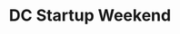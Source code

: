 ---
# LAYOUT DATA
layout: case_study
body-class: case-study dcsw
active: true
homepage: true
published: true
order: 4
# END LAYOUT DATA

title: DC Startup Weekend

cs-class: dcsw

cs-preview:
  image: /assets/images/case-studies/dcsw-main/header1.png
  type: Responsive Wordpress Site
  client: "DC Startup Weekend"
  description: "DC Startup Week, started by entrepreneurs for entrepreneurs, is a week-long, DC-wide showcase and celebration of the DC-Maryland-Virginia entrepreneur community."

cs-header:
  header-image: /assets/images/case-studies/dcsw-main/header1.png
  client: "DC Startup Weekend"
  description: "DC Startup Week, started by entrepreneurs for entrepreneurs, is a week-long, DC-wide showcase and celebration of the DC-Maryland-Virginia entrepreneur community."

cs-homepage:
  url: /assets/images/case-studies/dcsw-main/homepage1.png
  client: "DC Startup Weekend"

---